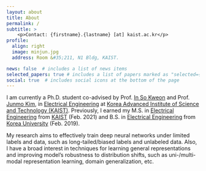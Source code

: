 ```yaml
---
layout: about
title: About
permalink: /
subtitle: >
    <p>Contact: {firstname}.{lastname} [at] kaist.ac.kr</p>
profile:
  align: right
  image: minjun.jpg
  address: Room &#35;211, N1 Bldg, KAIST.

news: false  # includes a list of news items
selected_papers: true # includes a list of papers marked as "selected={true}"
social: true  # includes social icons at the bottom of the page
---
```


<p>I am currently a Ph.D. student co-advised by Prof. <a href="http://rcv.kaist.ac.kr/" target="_blank">In So Kweon</a> and Prof. <a href="https://siit.kaist.ac.kr/" target="_blank">Junmo Kim</a>, in <a href="https://ee.kaist.ac.kr/en/" target="_blank">Electrical Engineering</a> at <a href="https://kaist.ac.kr/en/" target="_blank">Korea Advanced Institute of Science and Technology (KAIST)</a>. 
Previously, I earned my M.S. in <a href="https://ee.kaist.ac.kr/en/" target="_blank">Electrical Engineering</a> from <a href="https://kaist.ac.kr/en/" target="_blank">KAIST</a> (Feb. 2021) and B.S. in <a href="https://ee.korea.ac.kr/eng/main/main.html" target="_blank">Electrical Engineering</a> from <a href="https://www.korea.edu/mbshome/mbs/en/index.do" target="_blank">Korea University</a> (Feb. 2019). </p>

<!--
<p>My research focuses on data-hungry problems (e.g., semi-supervised learning) and bias in data labels (e.g., class-imbalance) for deep neural networks. 
I also have a broad interest in learning general representations (e.g., self-supervised learning) and improving model's robustness to distribution shifts (e.g., domain generalization).</p>
-->
<p>
  My research aims to effectively train deep neural networks under limited labels and data, such as long-tailed/biased labels and unlabeled data. Also, I have a broad interest in techniques for learning general representations and improving model’s robustness to distribution shifts, such as uni-/multi-modal representation learning, domain generalization, etc.
</p>
